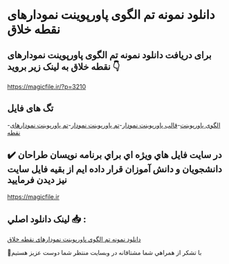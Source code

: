 # دانلود نمونه تم الگوی پاورپوینت نمودارهای نقطه خلاق

## برای دریافت دانلود نمونه تم الگوی پاورپوینت نمودارهای نقطه خلاق به لینک زیر بروید 👇

https://magicfile.ir/?p=3210

## تگ های فایل

-[الگوی پاورپوینت](https://magicfile.ir/product/%d9%86%d9%85%d9%88%d9%86%d9%87-%d8%aa%d9%85%d8%a7%d9%84%da%af%d9%88%db%8c-%d9%be%d8%a7%d9%88%d8%b1%d9%be%d9%88%db%8c%d9%86%d8%aa-%d9%86%d9%85%d9%88%d8%af%d8%a7%d8%b1%d9%87%d8%a7%db%8c-%d9%86%d9%82%d8%b7%d9%87-%d8%ae%d9%84%d8%a7%d9%82/)-[قالب پاورپوینت نمودار](https://magicfile.ir/product/%d9%86%d9%85%d9%88%d9%86%d9%87-%d8%aa%d9%85%d8%a7%d9%84%da%af%d9%88%db%8c-%d9%be%d8%a7%d9%88%d8%b1%d9%be%d9%88%db%8c%d9%86%d8%aa-%d9%86%d9%85%d9%88%d8%af%d8%a7%d8%b1%d9%87%d8%a7%db%8c-%d9%86%d9%82%d8%b7%d9%87-%d8%ae%d9%84%d8%a7%d9%82/)-[تم پاورپوینت نمودار](https://magicfile.ir/product/%d9%86%d9%85%d9%88%d9%86%d9%87-%d8%aa%d9%85%d8%a7%d9%84%da%af%d9%88%db%8c-%d9%be%d8%a7%d9%88%d8%b1%d9%be%d9%88%db%8c%d9%86%d8%aa-%d9%86%d9%85%d9%88%d8%af%d8%a7%d8%b1%d9%87%d8%a7%db%8c-%d9%86%d9%82%d8%b7%d9%87-%d8%ae%d9%84%d8%a7%d9%82/)-[تم پاورپوینت نمودارهای نقطه](https://magicfile.ir/product/%d9%86%d9%85%d9%88%d9%86%d9%87-%d8%aa%d9%85%d8%a7%d9%84%da%af%d9%88%db%8c-%d9%be%d8%a7%d9%88%d8%b1%d9%be%d9%88%db%8c%d9%86%d8%aa-%d9%86%d9%85%d9%88%d8%af%d8%a7%d8%b1%d9%87%d8%a7%db%8c-%d9%86%d9%82%d8%b7%d9%87-%d8%ae%d9%84%d8%a7%d9%82/)

## ✔️ در سايت فايل هاي ويژه اي براي برنامه نويسان طراحان دانشجويان و دانش آموزان قرار داده ايم از بقيه فايل سايت نيز ديدن فرماييد

https://magicfile.ir


## لينک دانلود اصلي 📥 :

[دانلود نمونه تم الگوی پاورپوینت نمودارهای نقطه خلاق](https://magicfile.ir/product/%d9%86%d9%85%d9%88%d9%86%d9%87-%d8%aa%d9%85%d8%a7%d9%84%da%af%d9%88%db%8c-%d9%be%d8%a7%d9%88%d8%b1%d9%be%d9%88%db%8c%d9%86%d8%aa-%d9%86%d9%85%d9%88%d8%af%d8%a7%d8%b1%d9%87%d8%a7%db%8c-%d9%86%d9%82%d8%b7%d9%87-%d8%ae%d9%84%d8%a7%d9%82/) 


🙏با تشکر از همراهي شما مشتاقانه در وبسایت منتظر شما دوست عزیز هستیم

